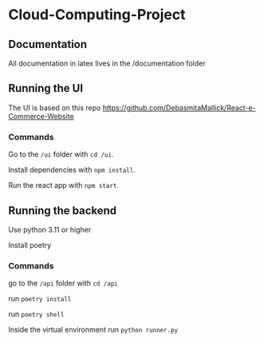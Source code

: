 # Cloud-Computing-Project

## Documentation

All documentation in latex lives in the /documentation folder

## Running the UI

The UI is based on this repo https://github.com/DebasmitaMallick/React-e-Commerce-Website

### Commands

Go to the `/ui` folder with `cd /ui`.

Install dependencies with `npm install`.

Run the react app with `npm start`.

## Running the backend

Use python 3.11 or higher

Install poetry

### Commands

go to the `/api` folder with `cd /api`

run `poetry install`

run `poetry shell`

Inside the virtual environment run `python runner.py`
